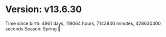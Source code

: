 # Version: v13.6.30
Time since birth: 4961 days, 119064 hours, 7143840 minutes, 428630400 seconds
Season: Spring 🌸
